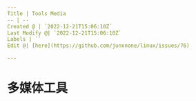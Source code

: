 ```yaml
---
Title | Tools Media
-- | --
Created @ | `2022-12-21T15:06:10Z`
Last Modify @| `2022-12-21T15:06:10Z`
Labels | ``
Edit @| [here](https://github.com/junxnone/linux/issues/76)

---
```

# 多媒体工具

